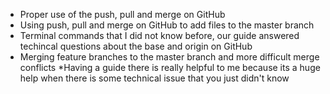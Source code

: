 * Proper use of the push, pull and merge on GitHub
* Using push, pull and merge on GitHub to add files to the master branch
* Terminal commands that I did not know before, our guide answered techincal questions about the base and origin on GitHub
* Merging feature branches to the master branch and more difficult merge conflicts
*Having a guide there is really helpful to me because its a huge help when there is some technical issue that you just didn't know 